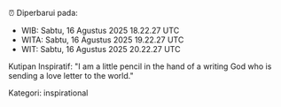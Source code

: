 ⏰ Diperbarui pada:
- WIB: Sabtu, 16 Agustus 2025 18.22.27 UTC
- WITA: Sabtu, 16 Agustus 2025 19.22.27 UTC
- WIT: Sabtu, 16 Agustus 2025 20.22.27 UTC

Kutipan Inspiratif:
"I am a little pencil in the hand of a writing God who is sending a love letter to the world."


Kategori: inspirational

